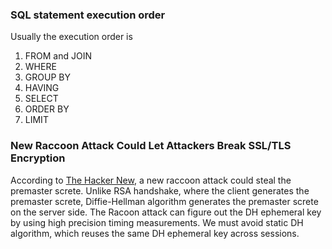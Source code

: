 ### SQL statement execution order
Usually the execution order is
1. FROM and JOIN
2. WHERE
3. GROUP BY
4. HAVING
5. SELECT
6. ORDER BY
7. LIMIT

### New Raccoon Attack Could Let Attackers Break SSL/TLS Encryption
According to [The Hacker New](https://thehackernews.com/2020/09/raccoon-ssl-tls-encryption.html), a new raccoon attack could steal the premaster screte.
Unlike RSA handshake, where the client generates the premaster screte, Diffie-Hellman algorithm generates the premaster screte on the server side.  The Racoon attack can figure out the DH ephemeral key by using high precision timing measurements.  We must avoid static DH algorithm, which reuses the same DH ephemeral key across sessions.
